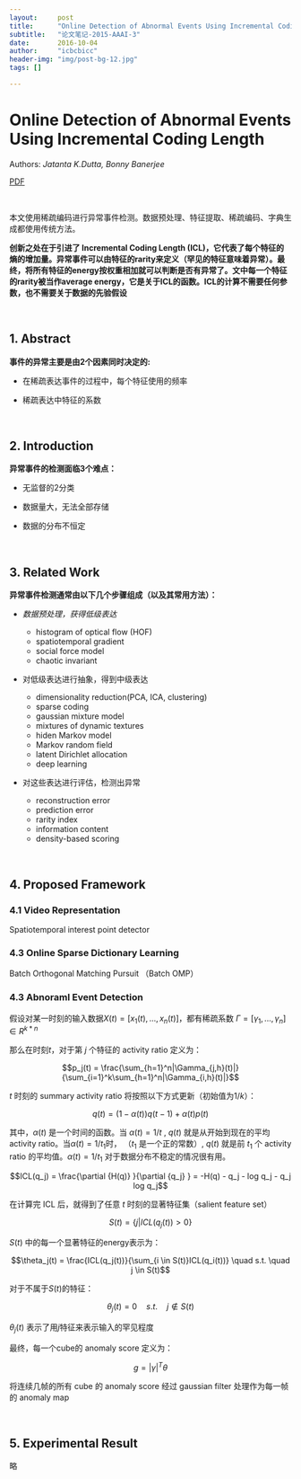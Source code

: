 ```yaml
---
layout:     post
title:      "Online Detection of Abnormal Events Using Incremental Coding Length"
subtitle:   "论文笔记-2015-AAAI-3"
date:       2016-10-04
author:     "icbcbicc"
header-img: "img/post-bg-12.jpg"
tags: []

---
```


# Online Detection of Abnormal Events Using Incremental Coding Length

Authors: *Jatanta K.Dutta, Bonny Banerjee*

[PDF](https://pdfs.semanticscholar.org/83f6/d84389dcdc25a4a1462044d7b1cbc2e75eac.pdf)

<br>

本文使用稀疏编码进行异常事件检测。数据预处理、特征提取、稀疏编码、字典生成都使用传统方法。

**创新之处在于引进了 Incremental Coding Length (ICL)，它代表了每个特征的熵的增加量。异常事件可以由特征的rarity来定义（罕见的特征意味着异常）。最终，将所有特征的energy按权重相加就可以判断是否有异常了。文中每一个特征的rarity被当作average energy，它是关于ICL的函数。ICL的计算不需要任何参数，也不需要关于数据的先验假设**

<br>

## 1. Abstract

**事件的异常主要是由2个因素同时决定的:**

- 在稀疏表达事件的过程中，每个特征使用的频率

- 稀疏表达中特征的系数

<br>

## 2. Introduction

**异常事件的检测面临3个难点：**

- 无监督的2分类

- 数据量大，无法全部存储

- 数据的分布不恒定

<br>

## 3. Related Work

**异常事件检测通常由以下几个步骤组成（以及其常用方法）：**

- *数据预处理，获得低级表达*
    - histogram of optical flow (HOF)
    - spatiotemporal gradient
    - social force model
    - chaotic invariant

- 对低级表达进行抽象，得到中级表达
    - dimensionality reduction(PCA, ICA, clustering)
    - sparse coding
    - gaussian mixture model
    - mixtures of dynamic textures
    - hiden Markov model
    - Markov random field
    - latent Dirichlet allocation
    - deep learning

- 对这些表达进行评估，检测出异常
    - reconstruction error
    - prediction error
    - rarity index
    - information content
    - density-based scoring

<br>

## 4. Proposed Framework

### 4.1 Video Representation

Spatiotemporal interest point detector

### 4.3 Online Sparse Dictionary Learning

Batch Orthogonal Matching Pursuit （Batch OMP）

### 4.3 Abnoraml Event Detection

假设对某一时刻的输入数据$X(t) = [x_1(t), ..., x_n(t)]$，都有稀疏系数 $\Gamma = [\gamma_1, ... , \gamma_n] \in R^{k*n}$

那么在时刻$t$，对于第 $j$ 个特征的 activity ratio 定义为：

$$p_j(t) = \frac{\sum_{h=1}^n|\Gamma_{j,h}(t)|}{\sum_{i=1}^k\sum_{h=1}^n|\Gamma_{i,h}(t)|}$$

$t$ 时刻的 summary activity ratio 将按照以下方式更新（初始值为$1/k$）：

$$q(t) = (1-\alpha(t))q(t-1)+\alpha(t)p(t)$$

其中，$\alpha(t)$ 是一个时间的函数。当 $\alpha(t) = 1/t$ , $q(t)$ 就是从开始到现在的平均 activity ratio。当$\alpha(t) = 1/t_1$时， （$t_1$ 是一个正的常数）, $q(t)$ 就是前 $t_1$ 个 activity ratio 的平均值。$\alpha(t) = 1/t_1$ 对于数据分布不稳定的情况很有用。

$$ICL(q_j) = \frac{\partial {H(q)} }{\partial {q_j} } = -H(q) - q_j - log q_j - q_j log q_j$$

在计算完 ICL 后，就得到了任意 $t$ 时刻的显著特征集（salient feature set）

$$S(t) = \{j | ICL(q_j(t)) > 0\}$$

$S(t)$ 中的每一个显著特征的energy表示为：

$$\theta_j(t) = \frac{ICL(q_j(t))}{\sum_{i \in S(t)}ICL(q_i(t))} \quad s.t. \quad j \in S(t)$$

对于不属于$S(t)$的特征：

$$\theta_j(t) = 0 \quad s.t. \quad j \notin S(t)$$

$\theta_j(t)$ 表示了用$j$特征来表示输入的罕见程度

最终，每一个cube的 anomaly score 定义为：

$$g = |\gamma|^T\theta$$

将连续几帧的所有 cube 的 anomaly score 经过 gaussian filter 处理作为每一帧的 anomaly map

<br>

## 5. Experimental Result

略
